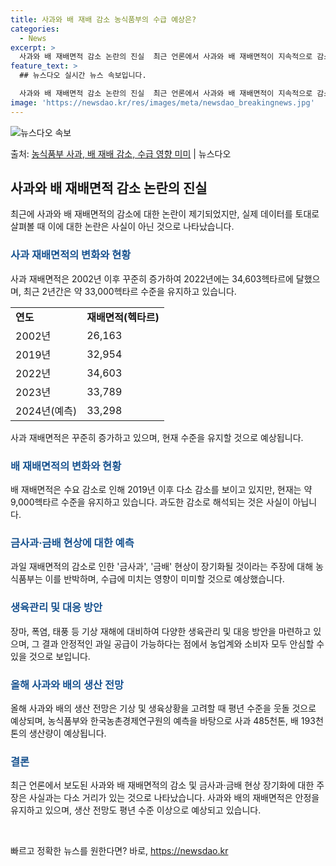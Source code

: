 ```yaml
---
title: 사과와 배 재배 감소 농식품부의 수급 예상은?
categories:
  - News
excerpt: >
  사과와 배 재배면적 감소 논란의 진실  최근 언론에서 사과와 배 재배면적이 지속적으로 감소하고 있다는 보도가…
feature_text: >
  ## 뉴스다오 실시간 뉴스 속보입니다.

  사과와 배 재배면적 감소 논란의 진실  최근 언론에서 사과와 배 재배면적이 지속적으로 감소하고 있다는 보도가…
image: 'https://newsdao.kr/res/images/meta/newsdao_breakingnews.jpg'
---
```


![뉴스다오 속보](https://newsdao.kr/res/images/meta/newsdao_breakingnews.jpg)

<p>출처: <a href="https://newsdao.kr/4514" rel="dofollow">농식품부 사과, 배 재배 감소, 수급 영향 미미</a> | 뉴스다오</p>

<h2 data-ke-size="size26">사과와 배 재배면적 감소 논란의 진실</h2>
<p data-ke-size="size16">최근에 사과와 배 재배면적의 감소에 대한 논란이 제기되었지만, 실제 데이터를 토대로 살펴볼 때 이에 대한 논란은 사실이 아닌 것으로 나타났습니다.</p>

<h3><b><span style="color: #1a5490;">사과 재배면적의 변화와 현황</span></b></h3>
<p data-ke-size="size16">사과 재배면적은 2002년 이후 꾸준히 증가하여 2022년에는 34,603헥타르에 달했으며, 최근 2년간은 약 33,000헥타르 수준을 유지하고 있습니다.</p>
<table>
<tr>
<td><b>연도</b></td>
<td><b>재배면적(헥타르)</b></td>
</tr>
<tr>
<td>2002년</td>
<td>26,163</td>
</tr>
<tr>
<td>2019년</td>
<td>32,954</td>
</tr>
<tr>
<td>2022년</td>
<td>34,603</td>
</tr>
<tr>
<td>2023년</td>
<td>33,789</td>
</tr>
<tr>
<td>2024년(예측)</td>
<td>33,298</td>
</tr>
</table>
<p data-ke-size="size16">사과 재배면적은 꾸준히 증가하고 있으며, 현재 수준을 유지할 것으로 예상됩니다.</p>

<h3><b><span style="color: #1a5490;">배 재배면적의 변화와 현황</span></b></h3>
<p data-ke-size="size16">배 재배면적은 수요 감소로 인해 2019년 이후 다소 감소를 보이고 있지만, 현재는 약 9,000헥타르 수준을 유지하고 있습니다. 과도한 감소로 해석되는 것은 사실이 아닙니다.</p>

<h3><b><span style="color: #1a5490;">금사과·금배 현상에 대한 예측</span></b></h3>
<p data-ke-size="size16">과일 재배면적의 감소로 인한 '금사과', '금배' 현상이 장기화될 것이라는 주장에 대해 농식품부는 이를 반박하며, 수급에 미치는 영향이 미미할 것으로 예상했습니다.</p>

<h3><b><span style="color: #1a5490;">생육관리 및 대응 방안</span></b></h3>
<p data-ke-size="size16">장마, 폭염, 태풍 등 기상 재해에 대비하여 다양한 생육관리 및 대응 방안을 마련하고 있으며, 그 결과 안정적인 과일 공급이 가능하다는 점에서 농업계와 소비자 모두 안심할 수 있을 것으로 보입니다.</p>

<h3><b><span style="color: #1a5490;">올해 사과와 배의 생산 전망</span></b></h3>
<p data-ke-size="size16">올해 사과와 배의 생산 전망은 기상 및 생육상황을 고려할 때 평년 수준을 웃돌 것으로 예상되며, 농식품부와 한국농촌경제연구원의 예측을 바탕으로 사과 485천톤, 배 193천톤의 생산량이 예상됩니다.</p>

<h3><b><span style="color: #1a5490;">결론</span></b></h3>
<p data-ke-size="size16">최근 언론에서 보도된 사과와 배 재배면적의 감소 및 금사과·금배 현상 장기화에 대한 주장은 사실과는 다소 거리가 있는 것으로 나타났습니다. 사과와 배의 재배면적은 안정을 유지하고 있으며, 생산 전망도 평년 수준 이상으로 예상되고 있습니다.</p>

<p data-ke-size="size16">&nbsp;</p> 

빠르고 정확한 뉴스를 원한다면? 바로, <a href="https://newsdao.kr" rel="dofollow">https://newsdao.kr</a>


    
